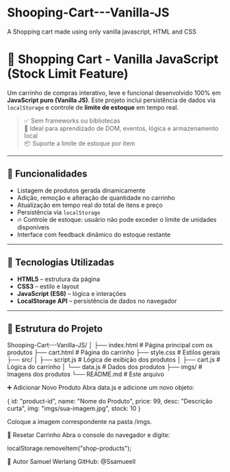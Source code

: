 # Shooping-Cart---Vanilla-JS
A Shopping cart made using only vanilla javascript, HTML and CSS

# 🛒 Shopping Cart - Vanilla JavaScript (Stock Limit Feature)

Um carrinho de compras interativo, leve e funcional desenvolvido 100% em **JavaScript puro (Vanilla JS)**. Este projeto inclui persistência de dados via `localStorage` e controle de **limite de estoque** em tempo real.

> ✅ Sem frameworks ou bibliotecas  
> 🎯 Ideal para aprendizado de DOM, eventos, lógica e armazenamento local  
> 📦 Suporte a limite de estoque por item

---

## 🚀 Funcionalidades

- Listagem de produtos gerada dinamicamente
- Adição, remoção e alteração de quantidade no carrinho
- Atualização em tempo real do total de itens e preço
- Persistência via `localStorage`
- 🔥 Controle de estoque: usuário não pode exceder o limite de unidades disponíveis
- Interface com feedback dinâmico do estoque restante

---

## 🧠 Tecnologias Utilizadas

- **HTML5** – estrutura da página  
- **CSS3** – estilo e layout  
- **JavaScript (ES6)** – lógica e interações  
- **LocalStorage API** – persistência de dados no navegador

---

## 📁 Estrutura do Projeto

Shooping-Cart---Vanilla-JS/
│
├── index.html # Página principal com os produtos
├── cart.html # Página do carrinho
├── style.css # Estilos gerais
├── src/
│ ├── script.js # Lógica de exibição dos produtos
│ ├── cart.js # Lógica do carrinho
│ └── data.js # Dados dos produtos
├── imgs/ # Imagens dos produtos
└── README.md # Este arquivo

➕ Adicionar Novo Produto
Abra data.js e adicione um novo objeto:

{
  id: "product-id",
  name: "Nome do Produto",
  price: 99,
  desc: "Descrição curta",
  img: "imgs/sua-imagem.jpg",
  stock: 10
}

Coloque a imagem correspondente na pasta /imgs.

🔄 Resetar Carrinho
Abra o console do navegador e digite:

localStorage.removeItem("shop-products");

👤 Autor
Samuel Werlang
GitHub: @Ssamueell
